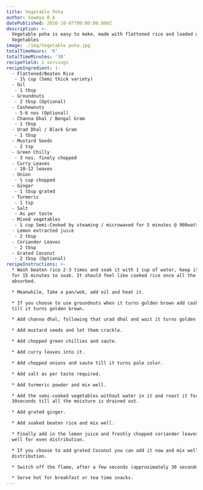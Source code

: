 ```yaml
---
title: Vegetable Poha
author: Sowmya B A
datePublished: 2016-10-07T00:00:00.000Z
description: >-
  Vegetable poha is easy to make, made with flattened rice and loaded with lots
  Vegetables
image: ./img/Vegetable poha.jpg
totalTimeHours: '0'
totalTimeMinutes: '30'
recipeYield: 2 servings
recipeIngredient: |-
  - Flattened/Beaten Rice
   - 1½ cup (Semi thick variety)
  - Oil
   - 1 tbsp
  - Groundnuts
   - 2 tbsp (Optional)
  - Cashewnuts
   - 5-6 nos (Optional)
  - Channa Dhal / Bengal Gram
   - 1 tbsp
  - Urad Dhal / Black Gram
   - 1 tbsp
  - Mustard Seeds
   - 2 tsp
  - Green Chilly
   - 3 nos. finely chopped
  - Curry Leaves
   - 10-12 leaves
  - Onion
   - ½ cup chopped
  - Ginger
   - 1 tbsp grated
  - Turmeric
   - 1 tsp
  - Salt
   - As per taste
  - Mixed vegetables
   - ¾ cup Semi-Cooked by steaming / microwaved for 5 minutes @ 900watts / pressure cook for 1 whistle (carrots, potato, green peas, cabbage, peppers, capsicum)
  - Lemon extracted juice
   - 2 tbsp
  - Coriander Leaves
   - 2 tbsp
  - Grated Coconut
   - 2 tbsp (Optional)
recipeInstructions: >-
  * Wash beaten rice 2-3 times and soak it with 1 cup of water, keep it aside
  for 15 minutes to soak. It should feel like cooked rice once all the water is
  absorbed.

  * Meanwhile, Take a pan/wok, add oil and heat it.

  * If you choose to use groundnuts when it turns golden brown add cashew. Fry
  till it turns golden brown.

  * Add channa dhal, following that urad dhal and wait it turns golden brown.

  * Add mustard seeds and let them crackle.

  * Add chopped green chillies and saute.

  * Add curry leaves into it.

  * Add chopped onions and saute till it turns pale color.

  * Add salt as per taste required.

  * Add turmeric powder and mix well.

  * Add the semi-cooked vegetables without water in it and roast it for
  30seconds till all the moisture is drained out.

  * Add grated ginger.

  * Add soaked beaten rice and mix well.

  * Finally add in the lemon juice and freshly chopped coriander leaves and mix
  well for even distribution.

  * If you choose to add grated Coconut you can add it now and mix well for even
  distribution.

  * Switch off the flame, after a few seconds (approximately 30 seconds).

  * Serve hot for breakfast or tea time snacks.
---
```








